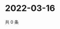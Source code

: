 # 2022-03-16

共 0 条

<!-- BEGIN WEIBO -->
<!-- 最后更新时间 Wed Mar 16 2022 10:20:20 GMT+0800 (China Standard Time) -->

<!-- END WEIBO -->

